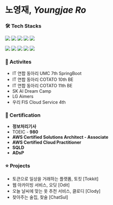 # 노영재, *Youngjae Ro*

### 🛠️ Tech Stacks
<p>
<a href="https://www.java.com/ko/"><img src="https://img.shields.io/badge/Java-1974D2?style=flat&logo=OpenJDK&logoColor=orange"></a>
<a href="https://www.python.org/"><img src="https://img.shields.io/badge/Python-FFEB3B?style=flat&logo=Python&logoColor=black"></a>
<a href="https://spring.io/"><img src="https://img.shields.io/badge/Spring-6DB33F?style=flat&logo=Spring&logoColor=white"/></a>
<a href="https://spring.io/projects/spring-boot"><img src="https://img.shields.io/badge/Spring_Boot-6AAE3D?style=flat&logo=SpringBoot&logoColor=white"/></a>
<a href="https://spring.io/projects/spring-data-jpa"><img src="https://img.shields.io/badge/Spring_Data_JPA-6DB33F?style=flat&logo=hibernate&logoColor=white"/>
</p>

<a href="https://aws.amazon.com/ko/?nc2=h_lg"><img src="https://img.shields.io/badge/Amazon AWS-F58219?style=flat&logo=amazonaws&logoColor=white"/></a>
<a href="https://www.docker.com/"><img src="https://img.shields.io/badge/Docker-2496ED?style=flat&logo=Docker&logoColor=white"></a>
<a href="https://redis.io/ko/"><img src="https://img.shields.io/badge/Redis-DC382D?style=flat&logo=Redis&logoColor=white"></a>
<a href="https://junit.org/junit5/"><img src="https://img.shields.io/badge/JUnit5-25A162?style=flat&logo=JUnit5&logoColor=white"></a>
<a href="https://www.mysql.com/"><img src="https://img.shields.io/badge/MySQL-4479A1?style=flat&logo=MySQL&logoColor=white"/></a>



### 🧩 Activites 
- IT 연합 동아리 UMC 7th SpringBoot
- IT 연합 동아리 COTATO 10th BE
- IT 연합 동아리 COTATO 11th BE
- SK AI Dream Camp
- LG Aimers
- 우리 FIS Cloud Service 4th


### 📜 Certification
- **정보처리기사**
- TOEIC - **980**
- **AWS Certified Solutions Architect - Associate**
- **AWS Certified Cloud Practitioner** 
- **SQLD**
- **ADsP**


### ⭐️ Projects 
- 토큰으로 일상을 거래하는 플랫폼, 토킷 [Tokkit]
- 웹 아카이빙 서비스, 오딧 [Odit]
- 오늘 날씨에 맞는 옷 추천 서비스, 클로디 [Clody]
- 찾아주는 술집, 찾술 [ChatSul]
